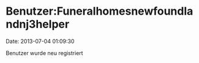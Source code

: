 Benutzer:Funeralhomesnewfoundlandnj3helper
==========================================

Date: 2013-07-04 01:09:30

Benutzer wurde neu registriert
